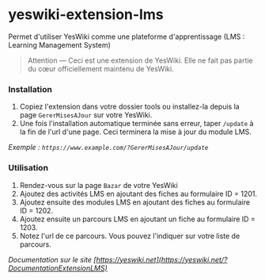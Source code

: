 # yeswiki-extension-lms
Permet d'utiliser YesWiki comme une plateforme d'apprentissage (LMS : Learning Management System)

> Attention — Ceci est une extension de YesWiki. Elle ne fait pas partie du cœur officiellement maintenu de YesWiki.

### Installation

  1) Copiez l'extension dans votre dossier tools ou installez-la depuis la page `GererMisesAJour` sur votre YesWiki.
  2) Une fois l'installation automatique terminée sans erreur, taper `/update` à la fin de l'url d'une page. Ceci terminera la mise à jour du module LMS.

_Exemple : `https://www.example.com/?GererMisesAJour/update`_

### Utilisation

  1) Rendez-vous sur la page `Bazar` de votre YesWiki
  2) Ajoutez des activités LMS en ajoutant des fiches au formulaire ID = 1201.
  3) Ajoutez ensuite des modules LMS en ajoutant des fiches au formulaire ID = 1202.
  4) Ajoutez ensuite un parcours LMS en ajoutant un fiche au formulaire ID = 1203.
  5) Notez l'url de ce parcours. Vous pouvez l'indiquer sur votre liste de parcours.
  
_Documentation sur le site [https://yeswiki.net](https://yeswiki.net/?DocumentationExtensionLMS)_
